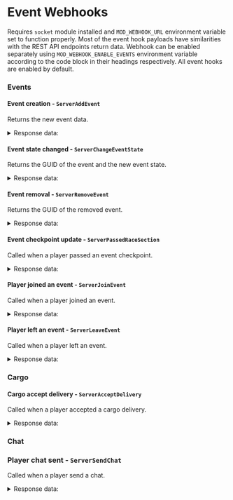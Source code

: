 # Event Webhooks

Requires `socket` module installed and `MOD_WEBHOOK_URL` environment variable set to function properly. Most of the event hook payloads have similarities with the REST API endpoints return data. Webhook can be enabled separately using `MOD_WEBHOOK_ENABLE_EVENTS` environment variable according to the code block in their headings respectively. All event hooks are enabled by default.

### Events

#### Event creation - `ServerAddEvent`

Returns the new event data.

<details>
<summary>Response data:</summary>

```json
{
  "hook": "/Script/MotorTown.MotorTownPlayerController:ServerAddEvent",
  "timestamp": 1752044853012,
  "data": {    
    "PlayerId": "",
    "Event": {
      "State": 1,
      "EventType": 1,
      "RaceSetup": {
        "NumLaps": 0,
        "Route": { "RouteName": "", "Waypoints": [] },
        "VehicleKeys": [],
        "EngineKeys": []
      },
      "bInCountdown": false,
      "OwnerCharacterId": {
        "CharacterGuid": "EA50F9CE42B8A468F4FBFE8C42AD87ED",
        "UniqueNetId": "76561198041602277"
      },
      "Players": [],
      "EventGuid": "6E6705764C17B7F764098091A10567E7",
      "EventName": "EnhancedBrow's Event"
    }
  }
}
```

</details>

#### Event state changed - `ServerChangeEventState`

Returns the GUID of the event and the new event state.

<details>
<summary>Response data:</summary>

```json
{
  "hook": "/Script/MotorTown.MotorTownPlayerController:ServerChangeEventState",
  "timestamp": 1752044853012,
  "data": {
    // similar event structure as above
  }
}
```

</details>

#### Event removal - `ServerRemoveEvent`

Returns the GUID of the removed event.

<details>
<summary>Response data:</summary>

```json
{
  "hook": "/Script/MotorTown.MotorTownPlayerController:ServerRemoveEvent",
  "timestamp": 1752044853012,
  "data": {
    "PlayerId": "",
    "EventGuid": "835BB8FD4104E369D33C6BA74C41922A"
  }
}
```

</details>

#### Event checkpoint update - `ServerPassedRaceSection`

Called when a player passed an event checkpoint.

<details>
<summary>Response data:</summary>

```json
{
  "hook": "/Script/MotorTown.MotorTownPlayerController:ServerPassedRaceSection",
  "timestamp": 1752044853012,
  "data": {
    "PlayerId": "",
    "EventGuid": "",
    "SectionIndex": -1,
    "TotalTimeSeconds": 0,
    "LaptimeSeconds": 0
  }
}
```

</details>

#### Player joined an event - `ServerJoinEvent`

Called when a player joined an event.

<details>
<summary>Response data:</summary>

```json
{
  "hook": "/Script/MotorTown.MotorTownPlayerController:ServerJoinEvent",
  "timestamp": 1752044853012,
  "data": {
    "PlayerId": "",
    "EventGuid": ""
  }
}
```

</details>

#### Player left an event - `ServerLeaveEvent`

Called when a player left an event.

<details>
<summary>Response data:</summary>

```json
{
  "hook": "/Script/MotorTown.MotorTownPlayerController:ServerLeaveEvent",
  "timestamp": 1752044853012,
  "data": {
    "PlayerId": "",
    "EventGuid": ""
  }
}
```

</details>

### Cargo

#### Cargo accept delivery - `ServerAcceptDelivery`

Called when a player accepted a cargo delivery.

<details>
<summary>Response data:</summary>

```json
{
  "hook": "/Script/MotorTown.MotorTownPlayerController:ServerAcceptDelivery",
  "timestamp": 1752044853012,
  "data": { "DeliveryId": 27, "PlayerId": "" }
}
```

</details>

### Chat

### Player chat sent - `ServerSendChat`

Called when a player send a chat.

<details>
<summary>Response data:</summary>

```json
{
  "hook": "/Script/MotorTown.MotorTownPlayerController:ServerSendChat",
  "timestamp": 1752044853012,
  "data": {
      "Sender": "",
      "Message": "",
      "Category": 0 // Normal = 0, Announce = 1, Company = 2, Event = 3, WhisperIn = 4, WhisperOut = 5
  }
}
```

</details>
